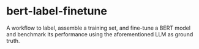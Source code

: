 # bert-label-finetune
A workflow to label, assemble a training set, and fine-tune a BERT model and benchmark its performance using the aforementioned LLM as ground truth.
